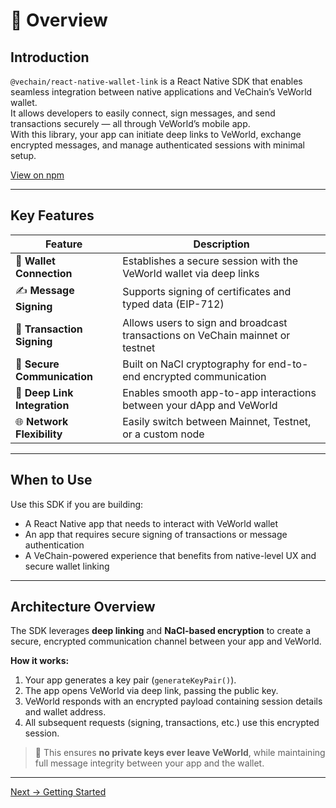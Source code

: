 # 🧭 Overview

## Introduction

`@vechain/react-native-wallet-link` is a React Native SDK that enables seamless integration between native applications and VeChain’s VeWorld wallet.  
It allows developers to easily connect, sign messages, and send transactions securely — all through VeWorld’s mobile app.  
With this library, your app can initiate deep links to VeWorld, exchange encrypted messages, and manage authenticated sessions with minimal setup.

[View on npm](https://www.npmjs.com/package/@vechain/react-native-wallet-link)

---

## Key Features

| Feature | Description |
|---|---|
| 🔑 **Wallet Connection** | Establishes a secure session with the VeWorld wallet via deep links |
| ✍️ **Message Signing** | Supports signing of certificates and typed data (EIP-712) |
| 💸 **Transaction Signing** | Allows users to sign and broadcast transactions on VeChain mainnet or testnet |
| 🔐 **Secure Communication** | Built on NaCl cryptography for end-to-end encrypted communication |
| 🔗 **Deep Link Integration** | Enables smooth app-to-app interactions between your dApp and VeWorld |
| 🌐 **Network Flexibility** | Easily switch between Mainnet, Testnet, or a custom node |

---

## When to Use

Use this SDK if you are building:

- A React Native app that needs to interact with VeWorld wallet  
- An app that requires secure signing of transactions or message authentication  
- A VeChain-powered experience that benefits from native-level UX and secure wallet linking

---

## Architecture Overview

The SDK leverages **deep linking** and **NaCl-based encryption** to create a secure, encrypted communication channel between your app and VeWorld.

**How it works:**

1. Your app generates a key pair (`generateKeyPair()`).  
2. The app opens VeWorld via deep link, passing the public key.  
3. VeWorld responds with an encrypted payload containing session details and wallet address.  
4. All subsequent requests (signing, transactions, etc.) use this encrypted session.

> 🧩 This ensures **no private keys ever leave VeWorld**, while maintaining full message integrity between your app and the wallet.

---

[Next → Getting Started](./02-getting-started.md)
